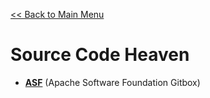 [<< Back to Main Menu](links.md)

# Source Code Heaven
- **[ASF]** (Apache Software Foundation Gitbox)

<!-- Source Code Heaven -->
[ASF]: https://gitbox.apache.org/repos/asf